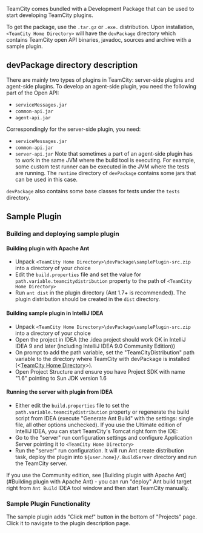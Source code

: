 [//]: # (title: Bundled Development Package)
[//]: # (auxiliary-id: Bundled+Development+Package.html)



TeamCity comes bundled with a Development Package that can be used to start developing TeamCity plugins.

To get the package, use the `.tar.gz` or `.exe.` distribution. Upon installation, `<TeamCity Home Directory>` will have the `devPackage` directory which contains TeamCity open API binaries, javadoc, sources and archive with a sample plugin.

## devPackage directory description

There are mainly two types of plugins in TeamCity: server\-side plugins and agent\-side plugins. To develop an agent\-side plugin, you need the following part of the Open API:
* `serviceMessages.jar`
* `common-api.jar`
* `agent-api.jar`

Correspondingly for the server\-side plugin, you need:

* `serviceMessages.jar`
* `common-api.jar`
* `server-api.jar`
Note that sometimes a part of an agent\-side plugin has to work in the same JVM where the build tool is executing. For example, some custom test runner can be executed in the JVM where the tests are running. The `runtime` directory of `devPackage` contains some jars that can be used in this case.

`devPackage` also contains some base classes for tests under the `tests` directory.

## Sample Plugin

### Building and deploying sample plugin

#### Building plugin with Apache Ant

* Unpack `<TeamCity Home Directory>\devPackage\samplePlugin-src.zip` into a directory of your choice
* Edit the `build.properties` file and set the value for `path.variable.teamcitydistribution` property to the path of `<TeamCity Home Directory>`
* Run `ant dist` in the plugin directory (Ant 1.7\+ is recommended). The plugin distribution should be created in the `dist` directory.

#### Building sample plugin in IntelliJ IDEA

* Unpack `<TeamCity Home Directory>\devPackage\samplePlugin-src.zip` into a directory of your choice
* Open the project in IDEA (the .idea project should work OK in IntelliJ IDEA 9 and later (including IntelliJ IDEA 9.0 Community Edition))
* On prompt to add the path variable, set the "TeamCityDistribution" path variable to the directory where TeamCity with devPackage is installed (&lt;[TeamCity Home Directory](https://www.jetbrains.com/help/teamcity/?teamcity-home-directory)&gt;).
* Open Project Structure and ensure you have Project SDK with name "1.6" pointing to Sun JDK version 1.6

#### Running the server with plugin from IDEA

* Either edit the `build.properties` file to set the `path.variable.teamcitydistribution` property or regenerate the build script from IDEA (execute "Generate Ant Build" with the settings: single file, all other options unchecked).
If you use the Ultimate edition of IntelliJ IDEA, you can start TeamCity's Tomcat right form the IDE:
* Go to the "server" run configuration settings and configure Application Server pointing it to `<TeamCity Home Directory>`
* Run the "server" run configuration. It will run Ant create distribution task, deploy the plugin into `${user.home}/.BuildServer` directory and run the TeamCity server.

If you use the Community edition, see [Building plugin with Apache Ant](#Building plugin with Apache Ant) \- you can run "deploy" Ant build target right from `Ant Build` IDEA tool window and then start TeamCity manually.

### Sample Plugin Functionality

The sample plugin adds "Click me!" button in the bottom of "Projects" page. Click it to navigate to the plugin description page.
